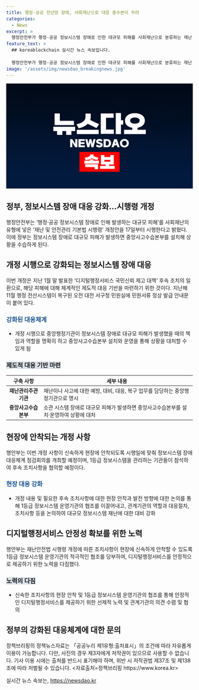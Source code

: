 ```yaml
---
title: 행정·공공 전산망 장애, 사회재난으로 대응 중수본이 꾸려
categories:
  - News
excerpt: >
  행정안전부가 행정·공공 정보시스템 장애로 인한 대규모 피해를 사회재난으로 분류하는 재난 및 안전관리 기본법 시행령 개정안을 시행한다고 발표했다. 이에 따라 대규모 피해가 발생할 경우 중앙사고수습본부를 설치해 상황을 수습하며, 정보시스템 장애에 대한 체계적인 제도적 대응을 위한 개정으로, 관련 중앙행정기관이 재난관리주관기관으로 명시되었다. 이에 따라 재난관리주관기관은 위기관리 표준매뉴얼을 작성하고, 대규모 피해 발생 시 중앙사고수습본부를 설치 및 운영하여 대응할 예정이다. heightForCheering님, 요약문이 어떤가요? 더 필요한 정보가 있나요?
feature_text: >
  ## koreablockchain 실시간 뉴스 속보입니다.

  행정안전부가 행정·공공 정보시스템 장애로 인한 대규모 피해를 사회재난으로 분류하는 재난 및 안전관리 기본법 시행령 개정안을 시행한다고 발표했다. 이에 따라 대규모 피해가 발생할 경우 중앙사고수습본부를 설치해 상황을 수습하며, 정보시스템 장애에 대한 체계적인 제도적 대응을 위한 개정으로, 관련 중앙행정기관이 재난관리주관기관으로 명시되었다. 이에 따라 재난관리주관기관은 위기관리 표준매뉴얼을 작성하고, 대규모 피해 발생 시 중앙사고수습본부를 설치 및 운영하여 대응할 예정이다. heightForCheering님, 요약문이 어떤가요? 더 필요한 정보가 있나요?
image: '/assets/img/newsdao_breakingnews.jpg'
---
```


<p><img src="/assets/img/newsdao_breakingnews.jpg" alt="koreablockchain 속보" /></p>

<h2>정부, 정보시스템 장애 대응 강화…시행령 개정</h2>

<p data-ke-size="size16">행정안전부는 ‘행정·공공 정보시스템 장애로 인해 발생하는 대규모 피해’를 사회재난의 유형에 넣은 ‘재난 및 안전관리 기본법 시행령’ 개정안을 17일부터 시행한다고 밝혔다. 이에 정부는 정보시스템 장애로 대규모 피해가 발생하면 중앙사고수습본부를 설치해 상황을 수습하게 된다.</p>

<h2>개정 시행으로 강화되는 정보시스템 장애 대응</h2>

<p data-ke-size="size16">이번 개정은 지난 1월 말 발표한 ‘디지털행정서비스 국민신뢰 제고 대책’ 후속 조치의 일환으로, 해당 피해에 대해 체계적인 제도적 대응 기반을 마련하기 위한 것이다. 지난해 11월 행정 전산시스템이 복구된 오전 대전 서구청 민원실에 민원서류 정상 발급 안내문이 붙어 있다.</p>

<h3><b><span style="color: #1a5490;">강화된 대응체계</span></b></h3>

<ul>
<li>개정 시행으로 중앙행정기관이 정보시스템 장애로 대규모 피해가 발생했을 때의 책임과 역할을 명확히 하고 중앙사고수습본부 설치와 운영을 통해 상황을 대처할 수 있게 됨</li>
</ul>

<h3><b><span style="background-color: #21538527;">제도적 대응 기반 마련</span></b></h3>

<table>
<thead>
<tr>
<th>구축 사항</th>
<th>세부 내용</th>
</tr>
</thead>
<tbody>
<tr>
<td style="text-align: center; height: 17px;"><b>재난관리주관기관</b></td>
<td>재난이나 사고에 대한 예방, 대비, 대응, 복구 업무를 담당하는 중앙행정기관으로 명시</td>
</tr>
<tr>
<td style="text-align: center; height: 17px;"><b>중앙사고수습본부</b></td>
<td>소관 시스템 장애로 대규모 피해가 발생하면 중앙사고수습본부를 설치·운영하여 상황에 대처</td>
</tr>
</tbody>
</table>

<h2>현장에 안착되는 개정 사항</h2>

<p data-ke-size="size16">행안부는 이번 개정 사항이 신속하게 현장에 안착되도록 시행일에 맞춰 정보시스템 장애 대응체계 점검회의를 개최할 예정이며, 1등급 정보시스템을 관리하는 기관들이 참석하여 후속 조치사항을 협의할 예정이다.</p>

<h3><b><span style="color: #1a5490;">현장 대응 강화</span></b></h3>

<ul>
<li>개정 내용 및 필요한 후속 조치사항에 대한 현장 안착과 발전 방향에 대한 논의를 통해 1등급 정보시스템 운영기관의 협조를 이끌어내고, 관계기관의 역할과 대응절차, 조치사항 등을 논의하여 대규모 정보시스템 재난에 대한 대비 강화</li>
</ul>

<h2>디지털행정서비스 안정성 확보를 위한 노력</h2>

<p data-ke-size="size16">행안부는 재난안전법 시행령 개정에 따른 조치사항이 현장에 신속하게 안착할 수 있도록 1등급 정보시스템 운영기관의 적극적인 협조를 당부하며, 디지털행정서비스를 안정적으로 제공하기 위한 노력을 다짐했다.</p>

<h3><b><span style="background-color: #21538527;">노력의 다짐</span></b></h3>

<ul>
<li>신속한 조치사항의 현장 안착 및 1등급 정보시스템 운영기관의 협조를 통해 안정적인 디지털행정서비스를 제공하기 위한 선제적 노력 및 관계기관의 의견 수렴 및 협의</li>
</ul>

<h2>정부의 강화된 대응체계에 대한 문의</h2>

<p data-ke-size="size16">정책브리핑의 정책뉴스자료는 「공공누리 제1유형:출처표시」의 조건에 따라 자유롭게 이용이 가능합니다. 다만, 사진의 경우 제3자에게 저작권이 있으므로 사용할 수 없습니다. 기사 이용 시에는 출처를 반드시 표기해야 하며, 위반 시 저작권법 제37조 및 제138조에 따라 처벌될 수 있습니다. <자료출처=정책브리핑 https://www.korea.kr></p>
실시간 뉴스 속보는, <a href="https://newsdao.kr" rel="dofollow">https://newsdao.kr</a>


